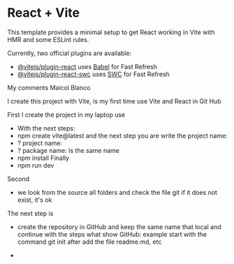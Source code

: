 # React + Vite

This template provides a minimal setup to get React working in Vite with HMR and some ESLint rules.

Currently, two official plugins are available:

- [@vitejs/plugin-react](https://github.com/vitejs/vite-plugin-react/blob/main/packages/plugin-react/README.md) uses [Babel](https://babeljs.io/) for Fast Refresh
- [@vitejs/plugin-react-swc](https://github.com/vitejs/vite-plugin-react-swc) uses [SWC](https://swc.rs/) for Fast Refresh


My comments
Maicol Blanco

I create this project with Vite, is my first time use Vite and React in Git Hub

First I create the project in my laptop use
- With the next steps:
- npm create vite@latest
and the next step you are write the project name:
- ? project name:
- ? package name:
Is the same name
- npm install
Finally 
- npm run dev

Second
- we look from the source all folders and check the file git
  if it does not exist, it's ok

The next step is 
- create the repository in GitHub and keep the same name that local 
  and continue with the steps what show GitHub: example start with 
  the command git init after add the file readme.md, etc

- 